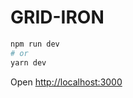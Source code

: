 # GRID-IRON

```bash
npm run dev
# or
yarn dev
```

Open [http://localhost:3000](http://localhost:3000)
